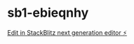 # sb1-ebieqnhy

[Edit in StackBlitz next generation editor ⚡️](https://stackblitz.com/~/github.com/8pathcreative/sb1-ebieqnhy)